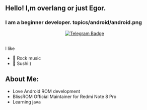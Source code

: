 ## Hello! I,m overlang or just Egor.

### I am a beginner developer. topics/android/android.png

<div align="center" id="social">
  <a href="https://t.me/overlang">
    <img src="https://img.shields.io/badge/Telegram-blue?style=flat&logo=telegram&logoColor=white" alt="Telegram Badge"/>
  </a>
</div>
<br>

I like
- :guitar: Rock music
- :sushi: Sushi:)

<h2> About Me:</h2>

- Love Android ROM development
- BlissROM Official Maintainer for Redmi Note 8 Pro
- Learning java
 

